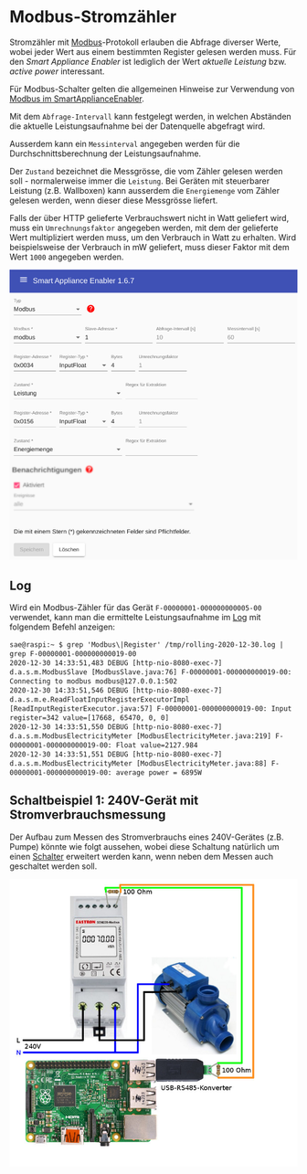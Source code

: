 # Modbus-Stromzähler

Stromzähler mit [Modbus](https://de.wikipedia.org/wiki/Modbus)-Protokoll erlauben die Abfrage diverser Werte, wobei jeder Wert aus einem bestimmten Register gelesen werden muss. Für den *Smart Appliance Enabler* ist lediglich der Wert *aktuelle Leistung* bzw. *active power* interessant.

Für Modbus-Schalter gelten die allgemeinen Hinweise zur Verwendung von [Modbus im SmartApplianceEnabler](Modbus_DE.md).

Mit dem `Abfrage-Intervall` kann festgelegt werden, in welchen Abständen die aktuelle Leistungsaufnahme bei der Datenquelle abgefragt wird.

Ausserdem kann ein `Messinterval` angegeben werden für die Durchschnittsberechnung der Leistungsaufnahme.

Der `Zustand` bezeichnet die Messgrösse, die vom Zähler gelesen werden soll - normalerweise immer die `Leistung`. Bei Geräten mit steuerbarer Leistung (z.B. Wallboxen) kann ausserdem die `Energiemenge` vom Zähler gelesen werden, wenn dieser diese Messgrösse liefert.

Falls der über HTTP gelieferte Verbrauchswert nicht in Watt geliefert wird, muss ein `Umrechnungsfaktor` angegeben werden, mit dem der gelieferte Wert multipliziert werden muss, um den Verbrauch in Watt zu erhalten. Wird beispielsweise der Verbrauch in mW geliefert, muss dieser Faktor mit dem Wert `1000` angegeben werden.

![Modbus-basierter Zähler](../pics/fe/ModbusMeter.png)

## Log
Wird ein Modbus-Zähler für das Gerät `F-00000001-000000000005-00` verwendet, kann man die ermittelte Leistungsaufnahme im [Log](Logging_DE.md) mit folgendem Befehl anzeigen:

```console
sae@raspi:~ $ grep 'Modbus\|Register' /tmp/rolling-2020-12-30.log | grep F-00000001-000000000019-00
2020-12-30 14:33:51,483 DEBUG [http-nio-8080-exec-7] d.a.s.m.ModbusSlave [ModbusSlave.java:76] F-00000001-000000000019-00: Connecting to modbus modbus@127.0.0.1:502
2020-12-30 14:33:51,546 DEBUG [http-nio-8080-exec-7] d.a.s.m.e.ReadFloatInputRegisterExecutorImpl [ReadInputRegisterExecutor.java:57] F-00000001-000000000019-00: Input register=342 value=[17668, 65470, 0, 0]
2020-12-30 14:33:51,550 DEBUG [http-nio-8080-exec-7] d.a.s.m.ModbusElectricityMeter [ModbusElectricityMeter.java:219] F-00000001-000000000019-00: Float value=2127.984
2020-12-30 14:33:51,551 DEBUG [http-nio-8080-exec-7] d.a.s.m.ModbusElectricityMeter [ModbusElectricityMeter.java:88] F-00000001-000000000019-00: average power = 6895W
```

## Schaltbeispiel 1: 240V-Gerät mit Stromverbrauchsmessung
Der Aufbau zum Messen des Stromverbrauchs eines 240V-Gerätes (z.B. Pumpe) könnte wie folgt aussehen, wobei diese Schaltung natürlich um einen [Schalter](https://github.com/camueller/SmartApplianceEnabler/blob/master/README.md#schalter) erweitert werden kann, wenn neben dem Messen auch geschaltet werden soll.

![Schaltbeispiel](../pics/SchaltungModbusZaehler.jpg)
